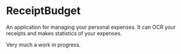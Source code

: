 ReceiptBudget
=============

An application for managing your personal expenses. It can OCR your receipts and makes statistics of your expenses. 

Very much a work in progress.
